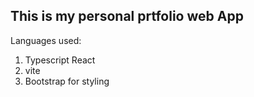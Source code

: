 ## This is my personal prtfolio web App ##

Languages used:
1. Typescript React
2. vite
3. Bootstrap for styling
